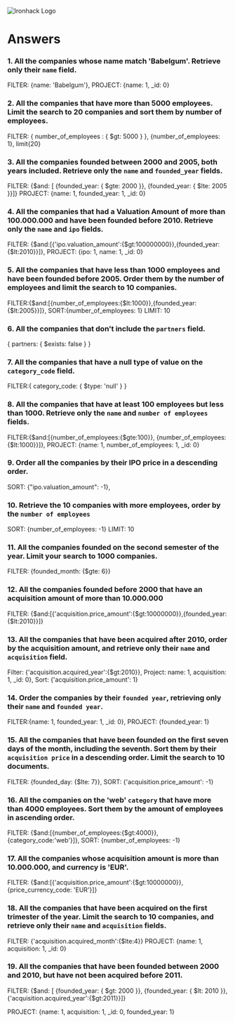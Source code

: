 ![Ironhack Logo](https://i.imgur.com/1QgrNNw.png)

# Answers

### 1. All the companies whose name match 'Babelgum'. Retrieve only their `name` field.

FILTER: {name: 'Babelgum'},
PROJECT: {name: 1, \_id: 0}

### 2. All the companies that have more than 5000 employees. Limit the search to 20 companies and sort them by **number of employees**.

FILTER: { number_of_employees : { \$gt: 5000 } }, {number_of_employees: 1}, limit{20}

### 3. All the companies founded between 2000 and 2005, both years included. Retrieve only the `name` and `founded_year` fields.

FILTER:
{$and: [ {founded_year: { $gte: 2000 }}, {founded_year: { \$lte: 2005 }}]}
PROJECT:
{name: 1, founded_year: 1, \_id: 0}

### 4. All the companies that had a Valuation Amount of more than 100.000.000 and have been founded before 2010. Retrieve only the `name` and `ipo` fields.

FILTER: {$and:[{'ipo.valuation_amount':{$gt:100000000}},{founded_year:{\$lt:2010}}]},
PROJECT: {ipo: 1, name: 1, \_id: 0}

### 5. All the companies that have less than 1000 employees and have been founded before 2005. Order them by the number of employees and limit the search to 10 companies.

FILTER:{$and:[{number_of_employees:{$lt:1000}},{founded_year:{\$lt:2005}}]}, SORT:{number_of_employees: 1}
LIMIT: 10

### 6. All the companies that don't include the `partners` field.

{ partners: { \$exists: false } }

### 7. All the companies that have a null type of value on the `category_code` field.

FILTER:{ category_code: { \$type: 'null' } }

### 8. All the companies that have at least 100 employees but less than 1000. Retrieve only the `name` and `number of employees` fields.

FILTER:{$and:[{number_of_employees:{$gte:100}}, {number_of_employees:{\$lt:1000}}]},
PROJECT: {name: 1, number_of_employees: 1, \_id: 0}

### 9. Order all the companies by their IPO price in a descending order.

SORT: {"ipo.valuation_amount": -1},

### 10. Retrieve the 10 companies with more employees, order by the `number of employees`

SORT: {number_of_employees: -1}
LIMIT: 10

### 11. All the companies founded on the second semester of the year. Limit your search to 1000 companies.

FILTER: {founded_month: {\$gte: 6}}

### 12. All the companies founded before 2000 that have an acquisition amount of more than 10.000.000

FILTER: {$and:[{'acquisition.price_amount':{$gt:10000000}},{founded_year:{\$lt:2010}}]}

### 13. All the companies that have been acquired after 2010, order by the acquisition amount, and retrieve only their `name` and `acquisition` field.

Filter: {'acquisition.acquired_year':{\$gt:2010}},
Project: name: 1, acquisition: 1, \_id: 0},
Sort: {'acquisition.price_amount': 1}

### 14. Order the companies by their `founded year`, retrieving only their `name` and `founded year`.

FILTER:{name: 1, founded_year: 1, \_id: 0},
PROJECT: {founded_year: 1}

### 15. All the companies that have been founded on the first seven days of the month, including the seventh. Sort them by their `acquisition price` in a descending order. Limit the search to 10 documents.

FILTER: {founded_day: {\$lte: 7}},
SORT: {'acquisition.price_amount': -1}

### 16. All the companies on the 'web' `category` that have more than 4000 employees. Sort them by the amount of employees in ascending order.

FILTER: {$and:[{number_of_employees:{$gt:4000}}, {category_code:'web'}]},
SORT: {number_of_employees: -1}

### 17. All the companies whose acquisition amount is more than 10.000.000, and currency is 'EUR'.

FILTER: {$and:[{'acquisition.price_amount':{$gt:10000000}},{price_currency_code: 'EUR'}]}

### 18. All the companies that have been acquired on the first trimester of the year. Limit the search to 10 companies, and retrieve only their `name` and `acquisition` fields.

FILTER: {'acquisition.acquired_month':{\$lte:4}}
PROJECT: {name: 1, acquisition: 1, \_id: 0}

### 19. All the companies that have been founded between 2000 and 2010, but have not been acquired before 2011.

FILTER: {$and: [ {founded_year: { $gt: 2000 }}, {founded_year: { $lt: 2010 }}, {'acquisition.acquired_year':{$gt:2011}}]}

PROJECT: {name: 1, acquisition: 1, \_id: 0, founded_year: 1}
